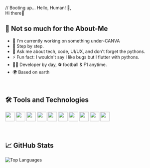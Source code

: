 // Booting up... Hello, Human! 🤖,<br>
   Hi there👋

## 🚀 Not so much for the About-Me
- 🔭 I'm currently working on something under-CANVA
- 🌱 Step by step.
- 💬 Ask me about tech, code, UI/UX, and don't forget the pythons.
- ⚡ Fun fact: I wouldn't say I like bugs but I flutter with pythons.
- 👨‍💻 Developer by day, ⚽ football & F1 anytime.
- 🌍 Based on earth


<br>


## 🛠️ Tools and Technologies
[<img src="https://uxwing.com/wp-content/themes/uxwing/download/brands-and-social-media/python-programming-language-icon.svg" height="30">](https://www.python.org/)
[<img src="https://www.vectorlogo.zone/logos/flutterio/flutterio-icon.svg" height="30">](https://flutter.dev/)
[<img src="https://www.vectorlogo.zone/logos/javascript/javascript-icon.svg" height="30">](https://www.javascript.com/)
[<img src="https://raw.githubusercontent.com/detain/svg-logos/07e36b4aa0691f3015886624395e083395e528c5/svg/g/github-icon-2.svg" height="30">](https://www.github.com/)
[<img src="https://www.vectorlogo.zone/logos/w3_html5/w3_html5-icon.svg" height="30">](https://html.com/)
[<img src="https://uxwing.com/wp-content/themes/uxwing/download/brands-and-social-media/css-icon.png" height="30">](https://www.w3schools.com/css/css_intro.asp)
[<img src="https://www.vectorlogo.zone/logos/figma/figma-icon.svg" height="30">](https://www.figma.com/)
[<img src="https://uxwing.com/wp-content/themes/uxwing/download/brands-and-social-media/dart-programming-language-icon.png" height="30">](https://www.dart.dev/)
[<img src="https://www.vectorlogo.zone/logos/canva/canva-icon.svg" height="30">](https://www.canva.com/)
[<img src="https://www.vectorlogo.zone/logos/firebase/firebase-icon.svg" height="30">](https://firebase.google.com/)


<br>


## 📈 GitHub Stats
![Top Languages](https://github-readme-stats.vercel.app/api/top-langs/?username=MwesigwaElijahK&layout=compact&theme=radical)



